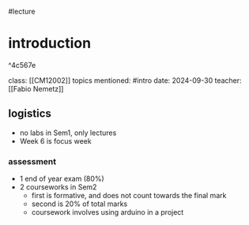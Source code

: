#lecture 
# introduction

^4c567e

class: [[CM12002]]
topics mentioned: #intro 
date: 2024-09-30
teacher: [[Fabio Nemetz]]
## logistics
+ no labs in Sem1, only lectures
+ Week 6 is focus week
### assessment
+ 1 end of year exam (80%)
+ 2 courseworks in Sem2
	+ first is formative, and does not count towards the final mark
	+ second is 20% of total marks
	+ coursework involves using arduino in a project